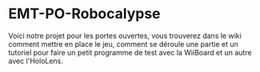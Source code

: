 # EMT-PO-Robocalypse
Voici notre projet pour les portes ouvertes, vous trouverez dans le wiki comment mettre en place le jeu, comment se déroule une partie et un tutoriel pour faire un petit programme de test avec la WiiBoard et un autre avec l'HoloLens.

